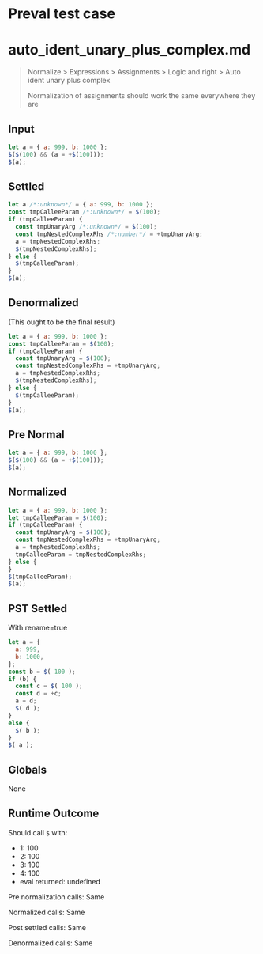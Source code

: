 # Preval test case

# auto_ident_unary_plus_complex.md

> Normalize > Expressions > Assignments > Logic and right > Auto ident unary plus complex
>
> Normalization of assignments should work the same everywhere they are

## Input

`````js filename=intro
let a = { a: 999, b: 1000 };
$($(100) && (a = +$(100)));
$(a);
`````

## Settled


`````js filename=intro
let a /*:unknown*/ = { a: 999, b: 1000 };
const tmpCalleeParam /*:unknown*/ = $(100);
if (tmpCalleeParam) {
  const tmpUnaryArg /*:unknown*/ = $(100);
  const tmpNestedComplexRhs /*:number*/ = +tmpUnaryArg;
  a = tmpNestedComplexRhs;
  $(tmpNestedComplexRhs);
} else {
  $(tmpCalleeParam);
}
$(a);
`````

## Denormalized
(This ought to be the final result)

`````js filename=intro
let a = { a: 999, b: 1000 };
const tmpCalleeParam = $(100);
if (tmpCalleeParam) {
  const tmpUnaryArg = $(100);
  const tmpNestedComplexRhs = +tmpUnaryArg;
  a = tmpNestedComplexRhs;
  $(tmpNestedComplexRhs);
} else {
  $(tmpCalleeParam);
}
$(a);
`````

## Pre Normal


`````js filename=intro
let a = { a: 999, b: 1000 };
$($(100) && (a = +$(100)));
$(a);
`````

## Normalized


`````js filename=intro
let a = { a: 999, b: 1000 };
let tmpCalleeParam = $(100);
if (tmpCalleeParam) {
  const tmpUnaryArg = $(100);
  const tmpNestedComplexRhs = +tmpUnaryArg;
  a = tmpNestedComplexRhs;
  tmpCalleeParam = tmpNestedComplexRhs;
} else {
}
$(tmpCalleeParam);
$(a);
`````

## PST Settled
With rename=true

`````js filename=intro
let a = {
  a: 999,
  b: 1000,
};
const b = $( 100 );
if (b) {
  const c = $( 100 );
  const d = +c;
  a = d;
  $( d );
}
else {
  $( b );
}
$( a );
`````

## Globals

None

## Runtime Outcome

Should call `$` with:
 - 1: 100
 - 2: 100
 - 3: 100
 - 4: 100
 - eval returned: undefined

Pre normalization calls: Same

Normalized calls: Same

Post settled calls: Same

Denormalized calls: Same
